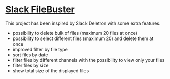# [Slack FileBuster](https://slackfilebuster.herokuapp.com/)

This project has been inspired by Slack Deletron with some extra features.

* possibility to delete bulk of files (maximum 20 files at once)
* possibility to select different files (maximum 20) and delete them at once
* improved filter by file type
* sort files by date
* filter files by different channels with the possibility to view only your files
* filter files by size
* show total size of the displayed files
